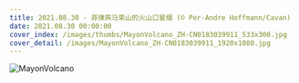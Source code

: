 ```yaml
---
title: 2021.08.30 - 菲律宾马荣山的火山口冒烟 (© Per-Andre Hoffmann/Cavan)
date: 2021.08.30 00:00:00
cover_index: /images/thumbs/MayonVolcano_ZH-CN0183039911_533x300.jpg
cover_detail: /images/MayonVolcano_ZH-CN0183039911_1920x1080.jpg
---
```


![MayonVolcano](/images/MayonVolcano_ZH-CN0183039911_1920x1080.jpg)

